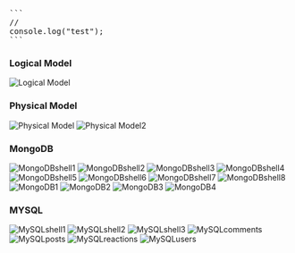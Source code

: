 <pre>
```
//
console.log("test");
```
</pre>

### Logical Model

![Logical Model](screenshots/LogicalModel.png)

### Physical Model

![Physical Model](screenshots/PhysicalModel1.png)
![Physical Model2](screenshots/PhysicalModel2.png)

### MongoDB

![MongoDBshell1](screenshots/MongoDB1.png)
![MongoDBshell2](screenshots/MongoDB2.png)
![MongoDBshell3](screenshots/MongoDB3.png)
![MongoDBshell4](screenshots/MongoDB4.png)
![MongoDBshell5](screenshots/MongoDB5.png)
![MongoDBshell6](screenshots/MongoDB6.png)
![MongoDBshell7](screenshots/MongoDB7.png)
![MongoDBshell8](screenshots/MongoDB8.png)
![MongoDB1](screenshots/MongoDB9.png)
![MongoDB2](screenshots/MongoDB10.png)
![MongoDB3](screenshots/MongoDB11.png)
![MongoDB4](screenshots/MongoDB12.png)

### MYSQL

![MySQLshell1](screenshots/MySQL1.png)
![MySQLshell2](screenshots/MySQL2.png)
![MySQLshell3](screenshots/MySQL3.png)
![MySQLcomments](screenshots/MySQLcomments.png)
![MySQLposts](screenshots/MySQLposts.png)
![MySQLreactions](screenshots/MySQLreactions.png)
![MySQLusers](screenshots/MySQLusers.png)
